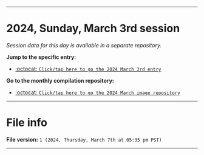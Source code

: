 
***

# 2024, Sunday, March 3rd session

_Session data for this day is available in a separate repository._

**Jump to the specific entry:**

- [:octocat: `Click/tap here to go the 2024 March 3rd entry`](https://github.com/seanpm2001/SeansLifeArchive_Images_MotorWorld_CarFactory_Y2024_V3/tree/SeansLifeArchive_Images_MotorWorld_CarFactory_Y2024_V3_Main-dev/03_March/03/)

**Go to the monthly compilation repository:**

- [:octocat: `Click/tap here to go the 2024 March image repository`](https://github.com/seanpm2001/SeansLifeArchive_Images_MotorWorld_CarFactory_Y2024_V3/)

***

# File info

**File version:** `1 (2024, Thursday, March 7th at 05:35 pm PST)`

***
